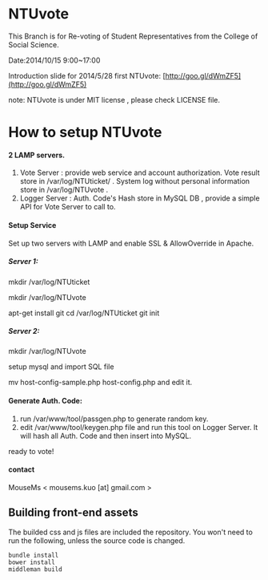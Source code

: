NTUvote
=======

This Branch is for Re-voting of Student Representatives from the College of Social Science.

Date:2014/10/15 9:00~17:00


Introduction slide for 2014/5/28 first NTUvote: [http://goo.gl/dWmZF5](http://goo.gl/dWmZF5)

note: NTUvote is under MIT license , please check LICENSE file.

How to setup NTUvote
=======

#### 2 LAMP servers.

1. Vote Server : provide web service and account authorization. Vote result store in /var/log/NTUticket/ . System log without personal information store in /var/log/NTUvote .
2. Logger Server : Auth. Code's Hash store in MySQL DB , provide a simple API for Vote Server to call to.

#### Setup Service 

Set up two servers with LAMP and enable SSL & AllowOverride in Apache.

##### Server 1:

mkdir /var/log/NTUticket

mkdir /var/log/NTUvote

apt-get install git
cd /var/log/NTUticket
git init

##### Server 2:

mkdir /var/log/NTUvote

setup mysql and import SQL file

mv host-config-sample.php host-config.php and edit it.


#### Generate Auth. Code:

1. run /var/www/tool/passgen.php to generate random key.
2. edit /var/www/tool/keygen.php file and run this tool on Logger Server. It will hash all Auth. Code and then insert into MySQL.

ready to vote!

#### contact
MouseMs < mousems.kuo [at] gmail.com >

## Building front-end assets

The builded css and js files are included the repository. You won't need to run the following, unless the source code is changed.

```
bundle install
bower install
middleman build
```
